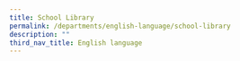 ```yaml
---
title: School Library
permalink: /departments/english-language/school-library
description: ""
third_nav_title: English language
---
```

